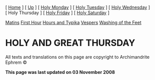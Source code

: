 \[ [Home](index.md) \] \[ [Up](holyweek.md) \] \[ [Holy Monday](holyMon.md) \] \[ [Holy Tuesday](holyTues.md) \] \[ [Holy Wednesday](holyWed.md) \] \[ Holy Thursday \] \[ [Holy Friday](holyFri.md) \] \[ [Holy Saturday](holy.md) \]

[Matins](HWThu-M.md)
[First Hour](HWThu01.md)
[Hours and Typika](HWThu-Hrs.md)
[Vespers](HWThu-Ves.md)
[Washing of the Feet](washing_of_the_feet.md)

HOLY AND GREAT THURSDAY
=======================

All texts and translations on this page are copyright to
Archimandrite Ephrem ©

**This page was last updated on 03 November 2008**
